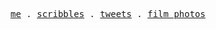 <p align="center">
  <samp>
    <a href="https://me.manuelrdsg.com">me</a> .
    <a href="https://me.manuelrdsg.com/scribbles">scribbles</a> .
    <a href="https://twitter.com/manuelrdsg">tweets</a> .
    <a href="https://tiles.manuelrdsg.com">film photos</a>
  </samp>
</p>
